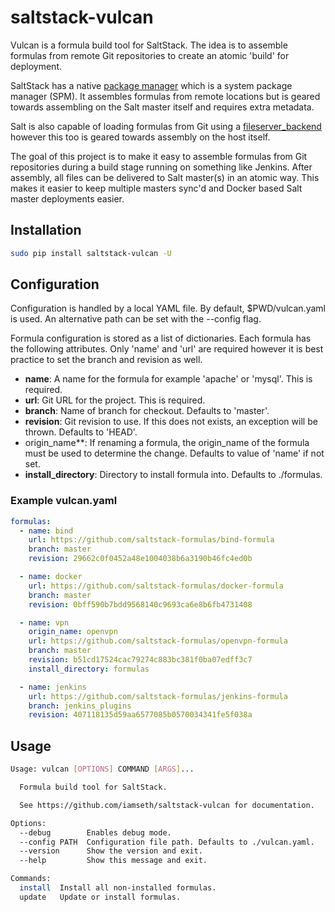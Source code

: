 # saltstack-vulcan

Vulcan is a formula build tool for SaltStack. The idea is to assemble formulas from remote Git repositories to create an atomic 'build' for deployment.

SaltStack has a native [package manager](https://docs.saltstack.com/en/latest/topics/spm/) which is a system package manager (SPM). It assembles formulas from remote locations but is geared towards assembling on the Salt master itself and requires extra metadata.

Salt is also capable of loading formulas from Git using a [fileserver_backend](https://docs.saltstack.com/en/latest/ref/configuration/master.html#std:conf_master-fileserver_backend) however this too is geared towards assembly on the host itself.

The goal of this project is to make it easy to assemble formulas from Git repositories during a build stage running on something like Jenkins. After assembly, all files can be delivered to Salt master(s) in an atomic way. This makes it easier to keep multiple masters sync'd and Docker based Salt master deployments easier.

## Installation

```bash
sudo pip install saltstack-vulcan -U
```

## Configuration

Configuration is handled by a local YAML file. By default, $PWD/vulcan.yaml is used. An alternative path can be set with the --config flag.

Formula configuration is stored as a list of dictionaries. Each formula has the following attributes. Only 'name' and 'url' are required however it is best practice to set the branch and revision as well.


- **name**: A name for the formula for example 'apache' or 'mysql'. This is required.
- **url**: Git URL for the project. This is required.
- **branch**: Name of branch for checkout. Defaults to 'master'.
- **revision**: Git revision to use. If this does not exists, an exception will be thrown. Defaults to 'HEAD'.
- origin_name**: If renaming a formula, the origin_name of the formula must be used to determine the change. Defaults to value of 'name' if not set.
- **install_directory**: Directory to install formula into. Defaults to ./formulas.

### Example vulcan.yaml

```yaml
formulas:
  - name: bind
    url: https://github.com/saltstack-formulas/bind-formula
    branch: master
    revision: 29662c0f0452a48e1004038b6a3190b46fc4ed0b

  - name: docker
    url: https://github.com/saltstack-formulas/docker-formula
    branch: master
    revision: 0bff590b7bdd9568140c9693ca6e8b6fb4731408

  - name: vpn
    origin_name: openvpn
    url: https://github.com/saltstack-formulas/openvpn-formula
    branch: master
    revision: b51cd17524cac79274c883bc381f0ba07edff3c7
    install_directory: formulas

  - name: jenkins
    url: https://github.com/saltstack-formulas/jenkins-formula
    branch: jenkins_plugins
    revision: 407118135d59aa6577085b0570034341fe5f038a
```

## Usage

```bash
Usage: vulcan [OPTIONS] COMMAND [ARGS]...

  Formula build tool for SaltStack.

  See https://github.com/iamseth/saltstack-vulcan for documentation.

Options:
  --debug        Enables debug mode.
  --config PATH  Configuration file path. Defaults to ./vulcan.yaml.
  --version      Show the version and exit.
  --help         Show this message and exit.

Commands:
  install  Install all non-installed formulas.
  update   Update or install formulas.
```
